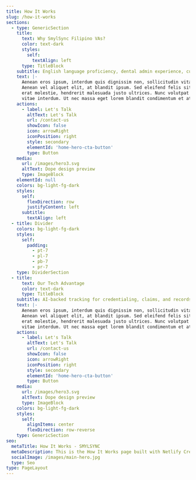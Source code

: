 ```yaml
---
title: How It Works
slug: /how-it-works
sections:
  - type: GenericSection
    title:
      text: Why SmylSync Filipino VAs?
      color: text-dark
      styles:
        self:
          textAlign: left
      type: TitleBlock
    subtitle: English language proficiency, dental admin experience, cultural fit
    text: |-
      Aenean eros ipsum, interdum quis dignissim non, sollicitudin vitae nisl.
      Aenean vel aliquet elit, at blandit ipsum. Sed eleifend felis sit amet
      erat molestie, hendrerit malesuada justo ultrices. Nunc volutpat at erat
      vitae interdum. Ut nec massa eget lorem blandit condimentum et at risus.
    actions:
      - label: Let's Talk
        altText: Let's Talk
        url: /contact-us
        showIcon: false
        icon: arrowRight
        iconPosition: right
        style: secondary
        elementId: 'home-hero-cta-button'
        type: Button
    media:
      url: /images/hero3.svg
      altText: Dope design preview
      type: ImageBlock
    elementId: null
    colors: bg-light-fg-dark
    styles:
      self:
        flexDirection: row
        justifyContent: left
      subtitle:
        textAlign: left
  - title: Divider
    colors: bg-light-fg-dark
    styles:
      self:
        padding:
          - pt-7
          - pl-7
          - pb-7
          - pr-7
    type: DividerSection
  - title:
      text: Our Tech Advantage
      color: text-dark
      type: TitleBlock
    subtitle: AI-backed tracking for credentialing, claims, and records
    text: |-
      Aenean eros ipsum, interdum quis dignissim non, sollicitudin vitae nisl.
      Aenean vel aliquet elit, at blandit ipsum. Sed eleifend felis sit amet
      erat molestie, hendrerit malesuada justo ultrices. Nunc volutpat at erat
      vitae interdum. Ut nec massa eget lorem blandit condimentum et at risus.
    actions:
      - label: Let's Talk
        altText: Let's Talk
        url: /contact-us
        showIcon: false
        icon: arrowRight
        iconPosition: right
        style: secondary
        elementId: 'home-hero-cta-button'
        type: Button
    media:
      url: /images/hero3.svg
      altText: Dope design preview
      type: ImageBlock
    colors: bg-light-fg-dark
    styles:
      self:
        alignItems: center
        flexDirection: row-reverse
    type: GenericSection
seo:
  metaTitle: How It Works - SMYLSYNC
  metaDescription: This is the How It Works page built with Netlify Create.
  socialImage: /images/main-hero.jpg
  type: Seo
type: PageLayout
---
```

